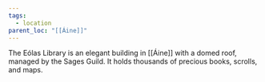 ```yaml
---
tags:
  - location
parent_loc: "[[Áine]]"
---
```


The Eólas Library  is an elegant building in [[Áine]] with a domed roof, managed by the Sages Guild. It holds thousands of precious books, scrolls, and maps. 